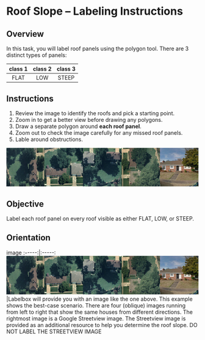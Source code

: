 # Roof Slope – Labeling Instructions

## Overview

In this task, you will label roof panels using the polygon tool. There are 3 distinct types of panels:

class 1|class 2|class 3
:-----:|:-----:|:-----:
FLAT    | LOW | STEEP

## Instructions

1. Review the image to identify the roofs and pick a starting point.
1. Zoom in to get a better view before drawing any polygons.
1. Draw a separate polygon around **each roof panel**.
1. Zoom out to check the image carefully for any missed roof panels.
1. Lable around obstructions.

<img src="labelbox-sample-image.png">

## Objective 
Label each roof panel on every roof visible as either FLAT, LOW, or STEEP.

## Orientation

image 
:-----:|:-----:
<img src="labelbox-sample-image.png" width=600> |Labelbox will provide you with an image like the one above. This example shows the best-case scenario. There are four (oblique) images running from left to right that show the same houses from different directions. The rightmost image is a Google Streetview image. The Streetview image is provided as an additional resource to help you determine the roof slope. DO NOT LABEL THE STREETVIEW IMAGE
